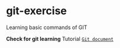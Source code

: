 # git-exercise
Learning basic commands of GIT

**Check for git learning**
 Tutorial [`Git document`](https://git-scm.com/book/en/v2/Getting-Started-About-Version-Control)